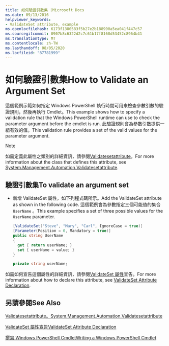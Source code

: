 ```yaml
---
title: 如何驗證引數集 |Microsoft Docs
ms.date: 09/13/2016
helpviewer_keywords:
- ValidateSet attribute, example
ms.openlocfilehash: 6173f1380583f5b27e2b188990a5ea041f447c57
ms.sourcegitcommit: 0907b8c6322d2c7c61b17f8168d53452c8964b41
ms.translationtype: MT
ms.contentlocale: zh-TW
ms.lasthandoff: 08/05/2020
ms.locfileid: "87781999"
---
```

# <a name="how-to-validate-an-argument-set"></a><span data-ttu-id="ad544-102">如何驗證引數集</span><span class="sxs-lookup"><span data-stu-id="ad544-102">How to Validate an Argument Set</span></span>

<span data-ttu-id="ad544-103">這個範例示範如何指定 Windows PowerShell 執行時間可用來檢查參數引數的驗證規則，然後再執行 Cmdlet。</span><span class="sxs-lookup"><span data-stu-id="ad544-103">This example shows how to specify a validation rule that the Windows PowerShell runtime can use to check the parameter argument before the cmdlet is run.</span></span> <span data-ttu-id="ad544-104">此驗證規則會為參數引數提供一組有效的值。</span><span class="sxs-lookup"><span data-stu-id="ad544-104">This validation rule provides a set of the valid values for the parameter argument.</span></span>

> [!NOTE]
> <span data-ttu-id="ad544-105">如需定義此屬性之類別的詳細資訊，請參閱[Validatesetattribute](/dotnet/api/System.Management.Automation.ValidateSetAttribute)。</span><span class="sxs-lookup"><span data-stu-id="ad544-105">For more information about the class that defines this attribute, see [System.Management.Automation.Validatesetattribute](/dotnet/api/System.Management.Automation.ValidateSetAttribute).</span></span>

## <a name="to-validate-an-argument-set"></a><span data-ttu-id="ad544-106">驗證引數集</span><span class="sxs-lookup"><span data-stu-id="ad544-106">To validate an argument set</span></span>

- <span data-ttu-id="ad544-107">新增 ValidateSet 屬性，如下列程式碼所示。</span><span class="sxs-lookup"><span data-stu-id="ad544-107">Add the ValidateSet attribute as shown in the following code.</span></span> <span data-ttu-id="ad544-108">這個範例會為參數指定三個可能值的集合 `UserName` 。</span><span class="sxs-lookup"><span data-stu-id="ad544-108">This example specifies a set of three possible values for the `UserName` parameter.</span></span>

    ```csharp
    [ValidateSet("Steve", "Mary", "Carl", IgnoreCase = true)]
    [Parameter(Position = 0, Mandatory = true)]
    public string UserName
    {
      get { return userName; }
      set { userName = value; }
    }

    private string userName;
    ```

<span data-ttu-id="ad544-109">如需如何宣告這個屬性的詳細資訊，請參閱[ValidateSet 屬性](./validateset-attribute-declaration.md)宣告。</span><span class="sxs-lookup"><span data-stu-id="ad544-109">For more information about how to declare this attribute, see [ValidateSet Attribute Declaration](./validateset-attribute-declaration.md).</span></span>

## <a name="see-also"></a><span data-ttu-id="ad544-110">另請參閱</span><span class="sxs-lookup"><span data-stu-id="ad544-110">See Also</span></span>

[<span data-ttu-id="ad544-111">Validatesetattribute。</span><span class="sxs-lookup"><span data-stu-id="ad544-111">System.Management.Automation.Validatesetattribute</span></span>](/dotnet/api/System.Management.Automation.ValidateSetAttribute)

[<span data-ttu-id="ad544-112">ValidateSet 屬性宣告</span><span class="sxs-lookup"><span data-stu-id="ad544-112">ValidateSet Attribute Declaration</span></span>](./validateset-attribute-declaration.md)

[<span data-ttu-id="ad544-113">撰寫 Windows PowerShell Cmdlet</span><span class="sxs-lookup"><span data-stu-id="ad544-113">Writing a Windows PowerShell Cmdlet</span></span>](./writing-a-windows-powershell-cmdlet.md)
